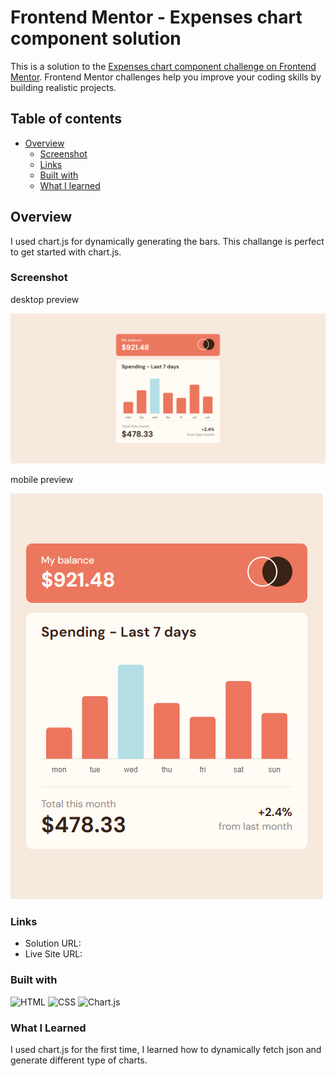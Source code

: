 # Frontend Mentor - Expenses chart component solution

This is a solution to the [Expenses chart component challenge on Frontend Mentor](https://www.frontendmentor.io/challenges/expenses-chart-component-e7yJBUdjwt). Frontend Mentor challenges help you improve your coding skills by building realistic projects.

## Table of contents

- [Overview](#overview)
  - [Screenshot](#screenshot)
  - [Links](#links)
  - [Built with](#built-with)
  - [What I learned](#what-i-learned)

## Overview

I used chart.js for dynamically generating the bars. This challange is perfect to get started with chart.js.

### Screenshot

desktop preview

![](./images/screenshot.png)

mobile preview

![](./images/mobile-preview.png)

### Links

- Solution URL: []([https://your-solution-url.com](https://www.frontendmentor.io/solutions/expenses-chart-component-WT9vNnk6IQ))
- Live Site URL: [](https://expenses-chart-fm-two.vercel.app)

### Built with

![HTML](https://img.shields.io/badge/html5-%23E34F26.svg?style=for-the-badge&logo=html5&logoColor=white)
![CSS](https://img.shields.io/badge/css3-%231572B6.svg?style=for-the-badge&logo=css3&logoColor=white)
![Chart.js](https://img.shields.io/badge/chart.js-F5788D.svg?style=for-the-badge&logo=chart.js&logoColor=white)

### What I Learned

I used chart.js for the first time, I learned how to dynamically fetch json and generate different type of charts.
